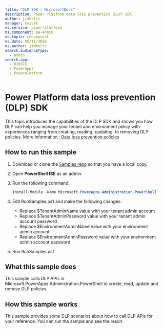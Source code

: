 ```yaml
---
title: "DLP SDK | MicrosoftDocs"
description: Power Platform data loss prevention (DLP) SDK
author: jimholtz
manager: kvivek
ms.service: power-platform
ms.component: pa-admin
ms.topic: conceptual
ms.date: 05/11/2020
ms.author: jimholtz
search.audienceType: 
  - admin
search.app: 
  - D365CE
  - PowerApps
  - Powerplatform
---
```

# Power Platform data loss prevention (DLP) SDK 

This topic introduces the capabilities of the DLP SDK and shows you how DLP can help you manage your tenant and environment policy with experiences ranging from creating, reading, updating, to removing DLP policies. More information : [Data loss prevention policies](wp-data-loss-prevention.md)

## How to run this sample

1. Download or clone the [Samples repo](https://github.com/microsoft/PowerApps-Samples/tree/master/powershell/admin-center) so that you have a local copy.

2. Open **PowerShell ISE** as an admin.

3. Run the following command:

    ```powershell
    Install-Module -Name Microsoft.PowerApps.Administration.PowerShell -Force
    ```

4. Edit RunSamples.ps1 and make the following changes:
   - Replace $TenantAdminName value with your tenant admin account
   - Replace $TenantAdminPassword value with your tenant admin account password
   - Replace $EnvironmentAdminName value with your environment admin account
   - Replace $EnvironmentAdminPassword value with your environment admin account password

5. Run RunSamples.ps1.

## What this sample does

This sample calls DLP APIs in Microsoft.PowerApps.Administration.PowerShell to create, read, update and remove DLP policies.

## How this sample works

This sample provides some DLP scenarios about how to call DLP APIs for your reference. You can run the sample and see the result.

